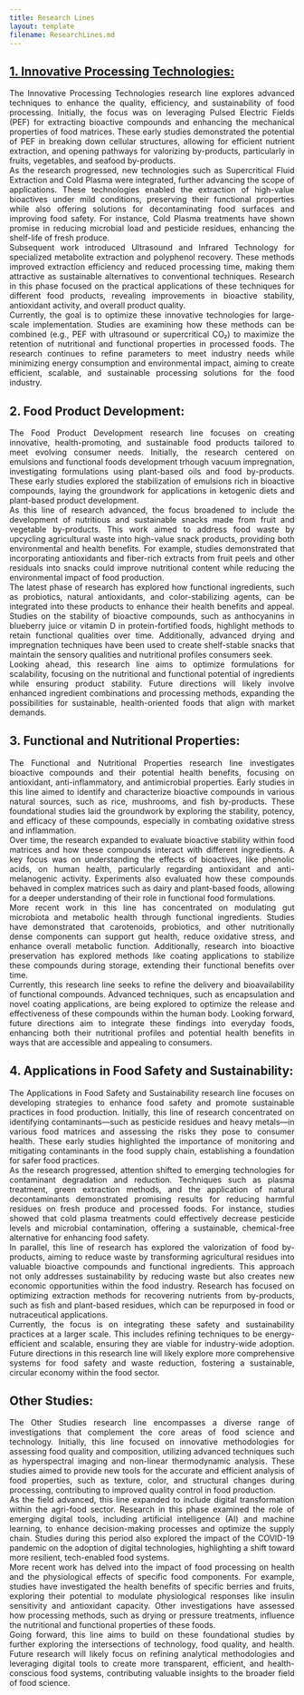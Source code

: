 ```yaml
---
title: Research Lines
layout: template
filename: ResearchLines.md
---
```


## [1. Innovative Processing Technologies:](InnovativeProcessing)
<div style="text-align: justify;">
The Innovative Processing Technologies research line explores advanced techniques to enhance the quality, efficiency, and sustainability of food processing. Initially, the focus was on leveraging Pulsed Electric Fields (PEF) for extracting bioactive compounds and enhancing the mechanical properties of food matrices. These early studies demonstrated the potential of PEF in breaking down cellular structures, allowing for efficient nutrient extraction, and opening pathways for valorizing by-products, particularly in fruits, vegetables, and seafood by-products.
</div>

<div style="text-align: justify;">
As the research progressed, new technologies such as Supercritical Fluid Extraction and Cold Plasma were integrated, further advancing the scope of applications. These technologies enabled the extraction of high-value bioactives under mild conditions, preserving their functional properties while also offering solutions for decontaminating food surfaces and improving food safety. For instance, Cold Plasma treatments have shown promise in reducing microbial load and pesticide residues, enhancing the shelf-life of fresh produce.
</div>

<div style="text-align: justify;">
Subsequent work introduced Ultrasound and Infrared Technology for specialized metabolite extraction and polyphenol recovery. These methods improved extraction efficiency and reduced processing time, making them attractive as sustainable alternatives to conventional techniques. Research in this phase focused on the practical applications of these techniques for different food products, revealing improvements in bioactive stability, antioxidant activity, and overall product quality.
</div>

<div style="text-align: justify;">
Currently, the goal is to optimize these innovative technologies for large-scale implementation. Studies are examining how these methods can be combined (e.g., PEF with ultrasound or supercritical CO₂) to maximize the retention of nutritional and functional properties in processed foods. The research continues to refine parameters to meet industry needs while minimizing energy consumption and environmental impact, aiming to create efficient, scalable, and sustainable processing solutions for the food industry.
</div>

## 2. Food Product Development:
<div style="text-align: justify;">
The Food Product Development research line focuses on creating innovative, health-promoting, and sustainable food products tailored to meet evolving consumer needs. Initially, the research centered on emulsions and functional foods development trhough vacuum impregnation, investigating formulations using plant-based oils and food by-products. These early studies explored the stabilization of emulsions rich in bioactive compounds, laying the groundwork for applications in ketogenic diets and plant-based product development.
</div>

<div style="text-align: justify;">
As this line of research advanced, the focus broadened to include the development of nutritious and sustainable snacks made from fruit and vegetable by-products. This work aimed to address food waste by upcycling agricultural waste into high-value snack products, providing both environmental and health benefits. For example, studies demonstrated that incorporating antioxidants and fiber-rich extracts from fruit peels and other residuals into snacks could improve nutritional content while reducing the environmental impact of food production.
</div>

<div style="text-align: justify;">
The latest phase of research has explored how functional ingredients, such as probiotics, natural antioxidants, and color-stabilizing agents, can be integrated into these products to enhance their health benefits and appeal. Studies on the stability of bioactive compounds, such as anthocyanins in blueberry juice or vitamin D in protein-fortified foods, highlight methods to retain functional qualities over time. Additionally, advanced drying and impregnation techniques have been used to create shelf-stable snacks that maintain the sensory qualities and nutritional profiles consumers seek.
</div>

<div style="text-align: justify;">
Looking ahead, this research line aims to optimize formulations for scalability, focusing on the nutritional and functional potential of ingredients while ensuring product stability. Future directions will likely involve enhanced ingredient combinations and processing methods, expanding the possibilities for sustainable, health-oriented foods that align with market demands.
</div>

## 3. Functional and Nutritional Properties:
<div style="text-align: justify;">
The Functional and Nutritional Properties research line investigates bioactive compounds and their potential health benefits, focusing on antioxidant, anti-inflammatory, and antimicrobial properties. Early studies in this line aimed to identify and characterize bioactive compounds in various natural sources, such as rice, mushrooms, and fish by-products. These foundational studies laid the groundwork by exploring the stability, potency, and efficacy of these compounds, especially in combating oxidative stress and inflammation.
</div>

<div style="text-align: justify;">
Over time, the research expanded to evaluate bioactive stability within food matrices and how these compounds interact with different ingredients. A key focus was on understanding the effects of bioactives, like phenolic acids, on human health, particularly regarding antioxidant and anti-melanogenic activity. Experiments also evaluated how these compounds behaved in complex matrices such as dairy and plant-based foods, allowing for a deeper understanding of their role in functional food formulations.
</div>

<div style="text-align: justify;">
More recent work in this line has concentrated on modulating gut microbiota and metabolic health through functional ingredients. Studies have demonstrated that carotenoids, probiotics, and other nutritionally dense components can support gut health, reduce oxidative stress, and enhance overall metabolic function. Additionally, research into bioactive preservation has explored methods like coating applications to stabilize these compounds during storage, extending their functional benefits over time.
</div>

<div style="text-align: justify;">
Currently, this research line seeks to refine the delivery and bioavailability of functional compounds. Advanced techniques, such as encapsulation and novel coating applications, are being explored to optimize the release and effectiveness of these compounds within the human body. Looking forward, future directions aim to integrate these findings into everyday foods, enhancing both their nutritional profiles and potential health benefits in ways that are accessible and appealing to consumers.
</div>

## 4. Applications in Food Safety and Sustainability:
<div style="text-align: justify;">
The Applications in Food Safety and Sustainability research line focuses on developing strategies to enhance food safety and promote sustainable practices in food production. Initially, this line of research concentrated on identifying contaminants—such as pesticide residues and heavy metals—in various food matrices and assessing the risks they pose to consumer health. These early studies highlighted the importance of monitoring and mitigating contaminants in the food supply chain, establishing a foundation for safer food practices.
</div>

<div style="text-align: justify;">
As the research progressed, attention shifted to emerging technologies for contaminant degradation and reduction. Techniques such as plasma treatment, green extraction methods, and the application of natural decontaminants demonstrated promising results for reducing harmful residues on fresh produce and processed foods. For instance, studies showed that cold plasma treatments could effectively decrease pesticide levels and microbial contamination, offering a sustainable, chemical-free alternative for enhancing food safety.
</div>

<div style="text-align: justify;">
In parallel, this line of research has explored the valorization of food by-products, aiming to reduce waste by transforming agricultural residues into valuable bioactive compounds and functional ingredients. This approach not only addresses sustainability by reducing waste but also creates new economic opportunities within the food industry. Research has focused on optimizing extraction methods for recovering nutrients from by-products, such as fish and plant-based residues, which can be repurposed in food or nutraceutical applications.
</div>

<div style="text-align: justify;">
Currently, the focus is on integrating these safety and sustainability practices at a larger scale. This includes refining techniques to be energy-efficient and scalable, ensuring they are viable for industry-wide adoption. Future directions in this research line will likely explore more comprehensive systems for food safety and waste reduction, fostering a sustainable, circular economy within the food sector.
</div>

## Other Studies:
<div style="text-align: justify;">
The Other Studies research line encompasses a diverse range of investigations that complement the core areas of food science and technology. Initially, this line focused on innovative methodologies for assessing food quality and composition, utilizing advanced techniques such as hyperspectral imaging and non-linear thermodynamic analysis. These studies aimed to provide new tools for the accurate and efficient analysis of food properties, such as texture, color, and structural changes during processing, contributing to improved quality control in food production.
</div>

<div style="text-align: justify;">
As the field advanced, this line expanded to include digital transformation within the agri-food sector. Research in this phase examined the role of emerging digital tools, including artificial intelligence (AI) and machine learning, to enhance decision-making processes and optimize the supply chain. Studies during this period also explored the impact of the COVID-19 pandemic on the adoption of digital technologies, highlighting a shift toward more resilient, tech-enabled food systems.
</div>

<div style="text-align: justify;">
More recent work has delved into the impact of food processing on health and the physiological effects of specific food components. For example, studies have investigated the health benefits of specific berries and fruits, exploring their potential to modulate physiological responses like insulin sensitivity and antioxidant capacity. Other investigations have assessed how processing methods, such as drying or pressure treatments, influence the nutritional and functional properties of these foods.
</div>

<div style="text-align: justify;">
Going forward, this line aims to build on these foundational studies by further exploring the intersections of technology, food quality, and health. Future research will likely focus on refining analytical methodologies and leveraging digital tools to create more transparent, efficient, and health-conscious food systems, contributing valuable insights to the broader field of food science.
</div>